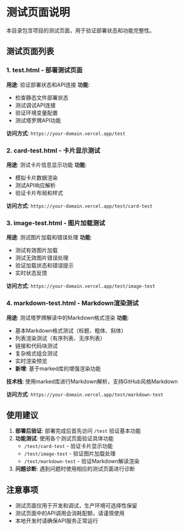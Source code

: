 # 测试页面说明

本目录包含项目的测试页面，用于验证部署状态和功能完整性。

## 测试页面列表

### 1. test.html - 部署测试页面
**用途**: 验证部署状态和API连接
**功能**:
- 检查静态文件部署状态
- 测试调试API连接
- 验证环境变量配置
- 测试塔罗牌API功能

**访问方式**: `https://your-domain.vercel.app/test`

### 2. card-test.html - 卡片显示测试
**用途**: 测试卡片信息显示功能
**功能**:
- 模拟卡片数据渲染
- 测试API响应解析
- 验证卡片布局和样式

**访问方式**: `https://your-domain.vercel.app/test/card-test`

### 3. image-test.html - 图片加载测试
**用途**: 测试图片加载和错误处理
**功能**:
- 测试有效图片加载
- 测试无效图片错误处理
- 验证加载状态和错误提示
- 实时状态反馈

**访问方式**: `https://your-domain.vercel.app/test/image-test`

### 4. markdown-test.html - Markdown渲染测试
**用途**: 测试塔罗牌解读中的Markdown格式渲染
**功能**:
- 基本Markdown格式测试（标题、粗体、斜体）
- 列表渲染测试（有序列表、无序列表）
- 链接和代码块测试
- 复杂格式组合测试
- 实时渲染预览
- **新增**: 基于marked库的增强渲染功能

**技术栈**: 使用marked库进行Markdown解析，支持GitHub风格Markdown

**访问方式**: `https://your-domain.vercel.app/test/markdown-test`

## 使用建议

1. **部署后验证**: 部署完成后首先访问 `/test` 验证基本功能
2. **功能测试**: 使用各个测试页面验证具体功能
   - `/test/card-test` - 验证卡片显示功能
   - `/test/image-test` - 验证图片加载处理
   - `/test/markdown-test` - 验证Markdown解读渲染
3. **问题诊断**: 遇到问题时使用相应的测试页面进行诊断

## 注意事项

- 测试页面仅用于开发和调试，生产环境可选择性保留
- 测试页面中的API调用会消耗配额，请谨慎使用
- 本地开发时请确保API服务正常运行
